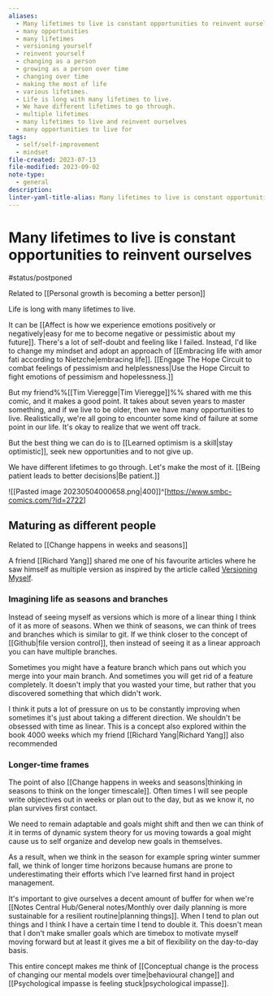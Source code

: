 ```yaml
---
aliases:
  - Many lifetimes to live is constant opportunities to reinvent ourselves
  - many opportunities
  - many lifetimes
  - versioning yourself
  - reinvent yourself
  - changing as a person
  - growing as a person over time
  - changing over time
  - making the most of life
  - various lifetimes.
  - Life is long with many lifetimes to live.
  - We have different lifetimes to go through.
  - multiple lifetimes
  - many lifetimes to live and reinvent ourselves
  - many opportunities to live for
tags:
  - self/self-improvement
  - mindset
file-created: 2023-07-13
file-modified: 2023-09-02
note-type:
  - general
description: 
linter-yaml-title-alias: Many lifetimes to live is constant opportunities to reinvent ourselves
---
```


# Many lifetimes to live is constant opportunities to reinvent ourselves

#status/postponed

Related to [[Personal growth is becoming a better person]]

Life is long with many lifetimes to live.

It can be [[Affect is how we experience emotions positively or negatively|easy for me to become negative or pessimistic about my future]]. There's a lot of self-doubt and feeling like I failed. Instead, I'd like to change my mindset and adopt an approach of [[Embracing life with amor fati according to Nietzche|embracing life]]. [[Engage The Hope Circuit to combat feelings of pessimism and helplessness|Use the Hope Circuit to fight emotions of pessimism and hopelessness.]]

But my friend%%[[Tim Vieregge|Tim Vieregge]]%% shared with me this comic, and it makes a good point. It takes about seven years to master something, and if we live to be older, then we have many opportunities to live. Realistically, we're all going to encounter some kind of failure at some point in our life. It's okay to realize that we went off track.

But the best thing we can do is to [[Learned optimism is a skill|stay optimistic]], seek new opportunities and to not give up.

We have different lifetimes to go through. Let's make the most of it. [[Being patient leads to better decisions|Be patient.]]

![[Pasted image 20230504000658.png|400]]^[https://www.smbc-comics.com/?id=2722]

## Maturing as different people

Related to [[Change happens in weeks and seasons]]

A friend [[Richard Yang]] shared me one of his favourite articles where he saw himself as multiple version as inspired by the article called [Versioning Myself](https://salman.io/blog/versions/).

### Imagining life as seasons and branches

Instead of seeing myself as versions which is more of a linear thing I think of it as more of seasons. When we think of seasons, we can think of trees and branches which is similar to git. If we think closer to the concept of [[Github|file version control]], then instead of seeing it as a linear approach you can have multiple branches.

Sometimes you might have a feature branch which pans out which you merge into your main branch. And sometimes you will get rid of a feature completely. It doesn't imply that you wasted your time, but rather that you discovered something that which didn't work.

I think it puts a lot of pressure on us to be constantly improving when sometimes it's just about taking a different direction. We shouldn't be obsessed with time as linear. This is a concept also explored within the book 4000 weeks which my friend [[Richard Yang|Richard Yang]] also recommended

### Longer-time frames

The point of also [[Change happens in weeks and seasons|thinking in seasons to think on the longer timescale]]. Often times I will see people write objectives out in weeks or plan out to the day, but as we know it, no plan survives first contact.

We need to remain adaptable and goals might shift and then we can think of it in terms of dynamic system theory for us moving towards a goal might cause us to self organize and develop new goals in themselves.

As a result, when we think in the season for example spring winter summer fall, we think of longer time horizons because humans are prone to underestimating their efforts which I've learned first hand in project management.

It's important to give ourselves a decent amount of buffer for when we're [[Notes Central Hub/General notes/Monthly over daily planning is more sustainable for a resilient routine|planning things]]. When I tend to plan out things and I think I have a certain time I tend to double it. This doesn't mean that I don't make smaller goals which are timebox to motivate myself moving forward but at least it gives me a bit of flexibility on the day-to-day basis.

This entire concept makes me think of [[Conceptual change is the process of changing our mental models over time|behavioural change]] and [[Psychological impasse is feeling stuck|psychological impasse]].
